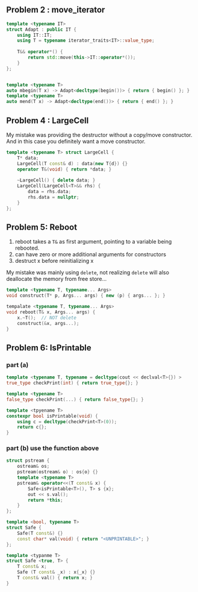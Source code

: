 ## Problem 2 : move\_iterator

```cpp
template <typename IT>
struct Adapt : public IT {
	using IT::IT;
    using T = typename iterator_traits<IT>::value_type;
    
    T&& operator*() {
    	return std::move(this->IT::operator*());
    }
};


template <typename T>
auto mbegin(T x) -> Adapt<decltype(begin())> { return { begin() }; }
template <typename T>
auto mend(T x) -> Adapt<decltype(end())> { return { end() }; }
```

## Problem 4 : LargeCell

My mistake was providing the destructor without a copy/move constructor. And in this case you definitely want a move constructor.

```cpp
template <typename T> struct LargeCell {
	T* data;
    LargeCell(T const& d) : data(new T{d}) {}
    operator T&(void) { return *data; }
    
    ~LargeCell() { delete data; }
    LargeCell(LargeCell<T>&& rhs) {
    	data = rhs.data;
        rhs.data = nullptr;
    }
};
```

## Problem 5: Reboot

1. reboot takes a `T&` as first argument, pointing to a variable being rebooted.
2. can have zero or more additional arguments for constructors
3. destruct x before reinitializing x

My mistake was mainly using `delete`, not realizing `delete` will also deallocate the memory from free store...

```cpp
template <typename T, typename... Args>
void construct(T* p, Args... args) { new (p) { args... }; }

tempalate <typename T, typename... Args>
void reboot(T& x, Args... args) {
	x.~T();  // NOT delete
    construct(&x, args...);
}
```

## Problem 6: IsPrintable

### part (a)

```cpp
template <typename T, typename = decltype(cout << declval<T>{}) >
true_type checkPrint(int) { return true_type{}; }

template <typename T>
false_type checkPrint(...) { return false_type{}; }

template <tpyename T>
constexpr bool isPrintable(void) {
	using c = decltype(checkPrint<T>(0));
    return c{};
}
```

### part (b) use the function above

```cpp
struct pstream {
	ostream& os;
    pstream(ostream& o) : os{o} {}
    template <typename T>
    pstream& operator<<(T const& x) {
    	Safe<isPrintable<T>(), T> s {x};
        out << s.val();
        return *this;
    }
};

template <bool, typename T>
struct Safe {
	Safe(T const&) {}
    const char* val(void) { return "<UNPRINTABLE>"; }
};

template <typanme T>
struct Safe <true, T> {
	T const& x;
	Safe (T const& _x) : x{_x} {} 
    T const& val() { return x; }
}
```